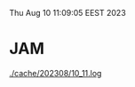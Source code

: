 Thu Aug 10 11:09:05 EEST 2023
# JAM
<a href='./cache/202308/10_11.log'>./cache/202308/10_11.log</a>
